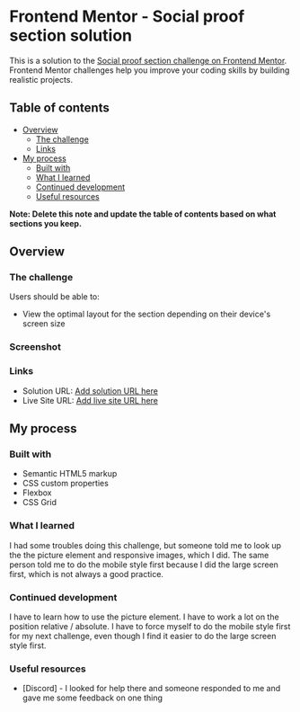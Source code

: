 # Frontend Mentor - Social proof section solution

This is a solution to the [Social proof section challenge on Frontend Mentor](https://www.frontendmentor.io/challenges/social-proof-section-6e0qTv_bA). Frontend Mentor challenges help you improve your coding skills by building realistic projects.

## Table of contents

- [Overview](#overview)
  - [The challenge](#the-challenge)
  - [Links](#links)
- [My process](#my-process)
  - [Built with](#built-with)
  - [What I learned](#what-i-learned)
  - [Continued development](#continued-development)
  - [Useful resources](#useful-resources)

**Note: Delete this note and update the table of contents based on what sections you keep.**

## Overview

### The challenge

Users should be able to:

- View the optimal layout for the section depending on their device's screen size

### Screenshot

### Links

- Solution URL: [Add solution URL here](https://your-solution-url.com)
- Live Site URL: [Add live site URL here](https://your-live-site-url.com)

## My process

### Built with

- Semantic HTML5 markup
- CSS custom properties
- Flexbox
- CSS Grid

### What I learned

I had some troubles doing this challenge, but someone told me to look up the the picture element and responsive images, which I did.
The same person told me to do the mobile style first because I did the large screen first, which is not always a good practice.

### Continued development

I have to learn how to use the picture element. I have to work a lot on the position relative / absolute.
I have to force myself to do the mobile style first for my next challenge, even though I find it easier to do the large screen style first.

### Useful resources

- [Discord] - I looked for help there and someone responded to me and gave me some feedback on one thing
